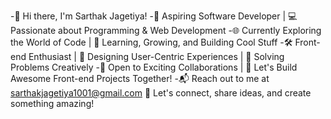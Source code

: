 -👋 Hi there, I'm Sarthak Jagetiya!
-🚀 Aspiring Software Developer | 💻 Passionate about Programming & Web Development
-🌐 Currently Exploring the World of Code | 🌱 Learning, Growing, and Building Cool Stuff
-🛠️ Front-end Enthusiast | 🎨 Designing User-Centric Experiences | 🧠 Solving Problems Creatively
-🤝 Open to Exciting Collaborations | 👯 Let's Build Awesome Front-end Projects Together!
-📬 Reach out to me at sarthakjagetiya1001@gmail.com 💌 Let's connect, share ideas, and create something amazing!


<!---
Sarthak-Jagetiya/Sarthak-Jagetiya is a ✨ unique ✨ repository because its `README.md` (this file) appears on your GitHub profile.
You can click the Preview link to take a look at your changes.
--->
